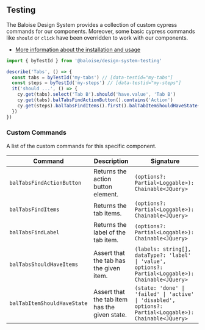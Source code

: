 ## Testing

The Baloise Design System provides a collection of custom cypress commands for our components. Moreover, some basic cypress commands like `should` or `click` have been overridden to work with our components.

- [More information about the installation and usage](?path=/docs/development-testing--page)

<!-- START: human documentation -->

```typescript
import { byTestId } from '@baloise/design-system-testing'

describe('Tabs', () => {
  const tabs = byTestId('my-tabs') // [data-testid="my-tabs"]
  const steps = byTestId('my-steps') // [data-testid="my-steps"]
  it('should ...', () => {
    cy.get(tabs).select('Tab B').should('have.value', 'Tab B')
    cy.get(tabs).balTabsFindActionButton().contains('Action')
    cy.get(steps).balTabsFindItems().first().balTabItemShouldHaveState('done')
  })
})
```

<!-- END: human documentation -->

### Custom Commands

A list of the custom commands for this specific component.

| Command                     | Description                                    | Signature                                                                                               |
| --------------------------- | ---------------------------------------------- | ------------------------------------------------------------------------------------------------------- |
| `balTabsFindActionButton`   | Returns the action button element.             | `(options?: Partial<Loggable>): Chainable<JQuery>`                                                      |
| `balTabsFindItems`          | Returns the tab items.                         | `(options?: Partial<Loggable>): Chainable<JQuery>`                                                      |
| `balTabsFindLabel`          | Returns the label of the tab item.             | `(options?: Partial<Loggable>): Chainable<JQuery>`                                                      |
| `balTabsShouldHaveItems`    | Assert that the tab has the given item.        | `(labels: string[], dataType?: 'label' \| 'value', options?: Partial<Loggable>): Chainable<JQuery>`     |
| `balTabItemShouldHaveState` | Assert that the tab item has the  given state. | `(state: 'done' \| 'failed' \| 'active' \| 'disabled', options?: Partial<Loggable>): Chainable<JQuery>` |
